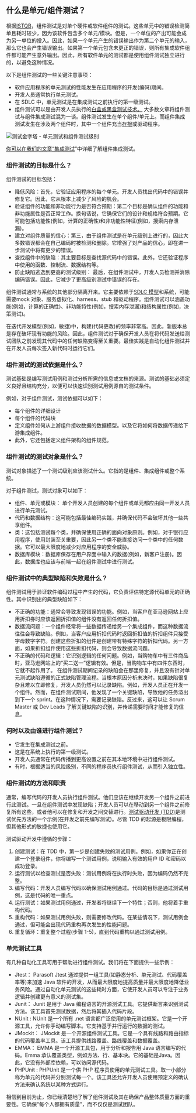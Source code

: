 ## 什么是单元/组件测试？

根据[ISTQB](https://www.istqb.org/)，组件测试是对单个硬件或软件组件的测试。这些单元中的错误检测简单且耗时较少，因为该软件包含多个单元/模块。但是，一个单位的产出可能会成为另一单位的投入。因此，如果一个单元产生的错误输出作为第二个单元的输入，那么它也会产生错误输出。如果第一个单元包含未更正的错误，则所有集成软件组件都可能产生意外输出。因此，所有软件单元的测试都是使用组件测试独立进行的，以避免这种情况。

以下是组件测试的一些关键注意事项：

-   软件应用程序的单元测试的性能发生在应用程序的开发(编码)期间。
-   开发人员通常执行单元测试。
-   在 SDLC 中，单元测试是在集成测试之前执行的第一级测试。
-   组件测试可以是由开发人员执行的[白盒或黑盒测试技术。](https://www.toolsqa.com/software-testing/white-box-and-black-box-testing/)  大多数文章将组件测试与组件集成测试混为一谈。组件测试发生在单个组件/单元上。而组件集成测试发生在涉及两个组件时，其中一个组件充当[存根](https://www.toolsqa.com/blogs/differences-between-stubbing-and-mocking/)或驱动程序。

![测试金字塔 - 单元测试和组件测试级别](https://toolsqa.com/gallery/ISTQB%20Certification/1.Testing%20Pyramid%20-%20Unit%20Test%20&%20Component%20Testing%20Level.jpg)

[你可以在我们的文章“集成测试](https://www.toolsqa.com/software-testing/integration-testing/)”中详细了解组件集成测试。

### 组件测试的目标是什么？

组件测试的目标包括：

-   降低风险：首先，它验证应用程序的每个单元。开发人员找出代码中的错误并修复它。因此，它从根本上减少了风险的机会。
-   验证组件的功能和非功能行为是否符合预期：第二个目标是确认组件的功能和非功能属性是否正常工作。换句话说，它确保它们的设计和规格符合预期。它可能包括功能性(例如，计算的正确性)和非功能性特征(例如，搜索内存泄漏)。
-   建立对组件质量的信心：第三，由于组件测试是在单元级别上进行的，因此大多数错误都会在自己编码时被检测和删除。它增强了对产品的信心，即在进一步测试中将有更少的错误。
-   查找组件中的缺陷：其主要目标是查找源代码中的错误。此外，它还验证程序中使用的函数、控制流、数据结构等。
-   防止缺陷逃逸到更高的测试级别： 最后，在组件测试中，开发人员检测并消除编码错误。因此，它减少了更高级别测试中错误的存在。

组件测试通常与系统的其他部分隔离开来。它主要依赖于[SDLC 模型](https://www.toolsqa.com/software-testing/software-development-life-cycle/)和系统，可能需要mock 对象、服务虚拟化、harness、stub 和驱动程序。组件测试可以涵盖功能(例如，计算的正确性)、非功能特性(例如，搜索内存泄漏)和结构属性(例如，决策测试)。

在迭代开发模型(例如，敏捷)中，构建(代码更改)的频率非常高。因此，新版本总是存在破坏现有功能的风险。因此，组件测试对于确保开发人员在将代码发送给测试团队之前发现其代码中的任何缺陷变得至关重要。最佳实践是自动化组件测试并在开发人员每次签入新代码时运行它们。

### 组件测试的测试依据是什么？

测试基础是编写测试用例和测试分析所需的信息或文档的来源。测试的基础必须定义良好且结构充分，以便可以快速识别测试用例源自的测试条件。

例如，对于组件测试，测试依据可以如下：

-   每个组件的详细设计
-   每个组件的代码块
-   定义组件如何从上游组件接收数据的数据模型。以及它将如何将数据传递给下游集成组件。
-   此外，它还包括定义组件架构的组件规范。

### 组件测试的测试对象是什么？

测试对象描述了一个测试级别应该测试什么。它指的是组件、集成组件或整个系统。

对于组件测试，测试对象可以如下：

-   组件、单元或模块： 单个开发人员创建的每个组件或单元都应由同一开发人员进行单元测试。
-   代码和数据结构：这可能包括最佳编码实践，并确保代码不会破坏其他一些共享组件。
-   类：这包括测试每个类，并确保使用正确的面向对象原则。例如，对于银行应用程序，使用封装至关重要，因此另一个类不能直接访问一个类中的任何数据。它可以最大限度地减少对应用程序的安全威胁。
-   数据库模块：数据库保存在用户界面中输入的数据(例如，新客户注册)。因此，数据库也应该与前端一起在组件测试中进行测试。

### 组件测试中的典型缺陷和失败是什么？

组件测试用于验证软件编码过程中产生的代码，它负责评估特定源代码单元的正确性。其中识别出的典型缺陷如下：

-   不正确的功能：通常会导致发现错误的功能。例如，当客户在亚马逊网站上应用折扣券时应该返回折扣值的组件没有返回任何折扣值。
-   数据流问题：一个组件经常将一些数据传递给另一个集成组件，而这种数据流往往会导致缺陷。例如，当客户应用折扣代码时返回折扣值的折扣组件只接受字母数字字符。创建这些折扣的组件是创建带有特殊字符的折扣代码。另一方面，如果折扣组件使用这些折扣代码，则会导致数据流问题。
-   不正确的代码和逻辑：它识别逻辑的任何问题。例如，当购物车中有三件商品时，亚马逊网站上的“买二送一”逻辑有效。但是，当购物车中有四件东西时，它就不起作用了。   在组件测试期间记录的缺陷会在那里修复，并且没有针对单元测试缺陷遵循的正式缺陷管理流程。当根本原因分析未决时，如果缺陷很复杂且难以立即修复，开发人员仍然可以记录缺陷。例如，开发人员正在开发一个组件。然而，在组件测试期间，他发现了一个关键缺陷，导致他的任务溢出到下一个 sprint。在这种情况下，需要记录缺陷。反过来，这可以让 Scrum Master 或 Dev Leads 了解关键缺陷的识别，并传递需要时间才能修复的信息。

### 何时以及由谁进行组件测试？

-   它发生在集成测试之前。
-   这是在系统上执行的第一级测试。
-   开发人员通常在代码传播到更高设置之前在其本地环境中进行组件测试。
-   有时，根据适当的风险级别，不同的程序员执行组件测试，从而引入独立性。

### 组件测试的方法和职责

通常，编写代码的开发人员执行组件测试。他们应该在继续开发另一个组件之前进行此测试。一旦在组件测试中发现缺陷；开发人员可以在移动到另一个组件之前修复所有这些，或者他可以在修复和开发之间交替进行。[测试驱动开发 (TDD)](https://www.toolsqa.com/cucumber/test-driven-development-tdd/)是测试优先方法的一个示例(在开发之前先编写测试)。尽管 TDD 的起源是极限编程，但其他形式的敏捷也使用它。

测试驱动开发中遵循的步骤：

1.  创建测试：在 TDD 中，第一步是创建失败的测试用例。例如，如果你正在创建一个登录组件，你将编写一个测试用例，说明输入有效的用户 ID 和密码以成功登录。
2.  运行测试以检查测试是否失败：测试用例将在执行时失败，因为编码仍然不完整。
3.  编写代码：开发人员编写代码以确保测试用例通过。代码的目标是通过测试用例，这是代码的唯一重点。
4.  运行测试：如果测试用例通过，开发者将继续下一个特性；否则，他将着手重构代码。
5.  重构代码：如果测试用例失败，则需要修改代码。在某些情况下，测试用例会通过，但可能会出现代码重构再次发生的性能问题。
6.  重复循环：重复整个过程(步骤 1-5)，直到代码重构以通过测试用例。

### 单元测试工具

有几种自动化工具可用于帮助进行组件测试。我们将在下面提供一些示例：

-   Jtest： Parasoft Jtest 通过提供一组工具(如静态分析、单元测试、代码覆盖率等)来加速 Java 软件的开发，从而最大限度地提高质量并最大限度地降低业务风险。通过自动化单元测试的这些耗时方面，它使开发人员可以专注于业务逻辑并创建更有意义的测试集。
-   Junit： Junit 是用于 Java 编程语言的开源测试工具。它提供断言来识别测试方法。该工具首先测试数据，然后将其插入代码片段。
-   NUnit : NUnit 是一个所有 .net 语言都广泛使用的单元测试框架。它是一个开源工具，允许你手动编写脚本。它支持基于并行运行的数据的测试。
-   JMockit： JMockit 是一个开源组件测试工具。它是一个具有线路和路由指标的代码覆盖率工具。该工具提供线路覆盖、路线覆盖和数据覆盖。
-   EMMA： EMMA 是一个开源工具包，用于分析和报告用 Java 语言编写的代码。Emma 承认覆盖类型，例如方法、行、基本块。它的基础是Java。因此，它没有外部库依赖，可以访问源代码。
-   PHPUnit : PHPUnit 是一个供 PHP 程序员使用的单元测试工具。取一小部分称为单元的代码并分别测试每一个。该工具还允许开发人员使用预定义的确认方法来确认系统以某种方式运行。

相信到目前为止，你已经清楚地了解了组件测试及其在确保产品整体质量方面的重要性。它确保“每个人都拥有质量”，而不仅仅是测试团队。